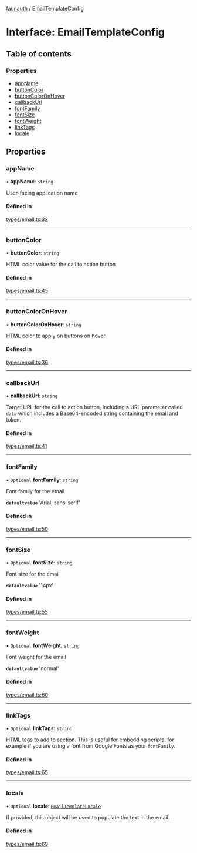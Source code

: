 [faunauth](../index.md) / EmailTemplateConfig

# Interface: EmailTemplateConfig

## Table of contents

### Properties

- [appName](EmailTemplateConfig.md#appname)
- [buttonColor](EmailTemplateConfig.md#buttoncolor)
- [buttonColorOnHover](EmailTemplateConfig.md#buttoncoloronhover)
- [callbackUrl](EmailTemplateConfig.md#callbackurl)
- [fontFamily](EmailTemplateConfig.md#fontfamily)
- [fontSize](EmailTemplateConfig.md#fontsize)
- [fontWeight](EmailTemplateConfig.md#fontweight)
- [linkTags](EmailTemplateConfig.md#linktags)
- [locale](EmailTemplateConfig.md#locale)

## Properties

### appName

• **appName**: `string`

User-facing application name

#### Defined in

[types/email.ts:32](https://github.com/alexnitta/faunauth/blob/bbbbd0c/src/types/email.ts#L32)

___

### buttonColor

• **buttonColor**: `string`

HTML color value for the call to action button

#### Defined in

[types/email.ts:45](https://github.com/alexnitta/faunauth/blob/bbbbd0c/src/types/email.ts#L45)

___

### buttonColorOnHover

• **buttonColorOnHover**: `string`

HTML color to apply on buttons on hover

#### Defined in

[types/email.ts:36](https://github.com/alexnitta/faunauth/blob/bbbbd0c/src/types/email.ts#L36)

___

### callbackUrl

• **callbackUrl**: `string`

Target URL for the call to action button, including a URL parameter called `data` which
includes a Base64-encoded string containing the email and token.

#### Defined in

[types/email.ts:41](https://github.com/alexnitta/faunauth/blob/bbbbd0c/src/types/email.ts#L41)

___

### fontFamily

• `Optional` **fontFamily**: `string`

Font family for the email

**`defaultvalue`** 'Arial, sans-serif'

#### Defined in

[types/email.ts:50](https://github.com/alexnitta/faunauth/blob/bbbbd0c/src/types/email.ts#L50)

___

### fontSize

• `Optional` **fontSize**: `string`

Font size for the email

**`defaultvalue`** '14px'

#### Defined in

[types/email.ts:55](https://github.com/alexnitta/faunauth/blob/bbbbd0c/src/types/email.ts#L55)

___

### fontWeight

• `Optional` **fontWeight**: `string`

Font weight for the email

**`defaultvalue`** 'normal'

#### Defined in

[types/email.ts:60](https://github.com/alexnitta/faunauth/blob/bbbbd0c/src/types/email.ts#L60)

___

### linkTags

• `Optional` **linkTags**: `string`

HTML <link> tags to add to <head> section. This is useful for embedding scripts, for example
if you are using a font from Google Fonts as your `fontFamily`.

#### Defined in

[types/email.ts:65](https://github.com/alexnitta/faunauth/blob/bbbbd0c/src/types/email.ts#L65)

___

### locale

• `Optional` **locale**: [`EmailTemplateLocale`](EmailTemplateLocale.md)

If provided, this object will be used to populate the text in the email.

#### Defined in

[types/email.ts:69](https://github.com/alexnitta/faunauth/blob/bbbbd0c/src/types/email.ts#L69)
